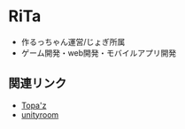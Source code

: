 # RiTa 
- 作るっちゃん運営/じょぎ所属
- ゲーム開発・web開発・モバイルアプリ開発

## 関連リンク
- [Topa'z](https://topaz.dev/rita)
- [unityroom](https://unityroom.com/users/rita)
